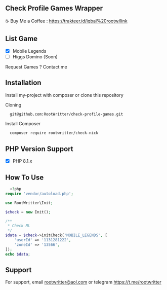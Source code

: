 ## Check Profile Games Wrapper

:coffee: Buy Me a Coffee : https://trakteer.id/iqbal%20rootw/link

## List Game

- [x] Mobile Legends
- [ ] Higgs Domino (Soon)

Request Games ? Contact me

## Installation

Install my-project with composer or clone this repository

Cloning

```bash
  git@github.com:RootWritter/check-profile-games.git
```

Install Composer

```bash
  composer require rootwritter/check-nick
```

## PHP Version Support

- [x] PHP 8.1.x

## How To Use

```php
  <?php
require 'vendor/autoload.php';

use RootWritter\Init;

$check = new Init();

/**
 * Check ML
 */
$data = $check->initCheck('MOBILE_LEGENDS', [
    'userId' => '1131281222',
    'zoneId' => '13566',
]);
echo $data;
```

## Support

For support, email rootwritter@aol.com or telegram https://t.me/rootwritter
